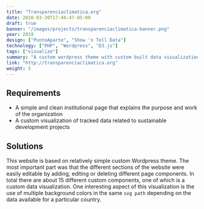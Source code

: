 ```yaml
---
title: "Transparenciaclimatica.org"
date: 2020-03-30T17:44:47-05:00
draft: true
banner: "/images/projects/transparenciaclimatica-banner.png"
year: 2019
design: ["PuntoAparte", "Show 'n Tell Data"]
technology: ["PHP", "Wordpress", "D3.js"]
tags: ["visualize"]
summary: "A custom wordpress theme with custom built data visualizations"
link: "http://transparenciaclimatica.org"
weight: 5
---
```


## Requirements
* A simple and clean institutional page that explains the purpose and work of the organization
* A custom visualization of tracked data related to sustainable development projects

## Solutions
This website is based on relatively simple custom Wordpress theme. The most important part was that the different sections of the website were easily editable by adding, editing or deleting different page components. In total there are about 15 different custom components, one of which is a custom data visualization. One interesting aspect of this visualization is the use of multiple background colors in the same `svg path` depending on the data available for a particular country.